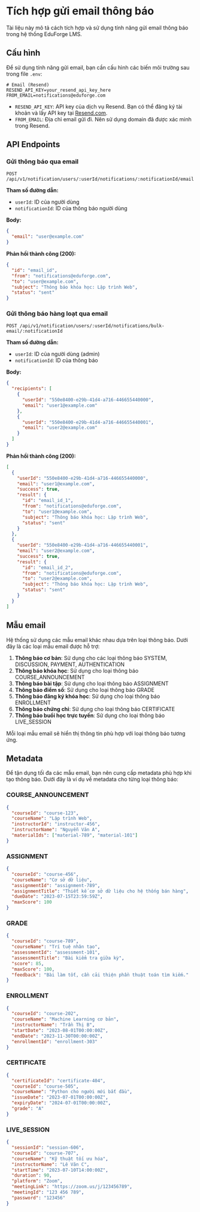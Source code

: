 # Tích hợp gửi email thông báo

Tài liệu này mô tả cách tích hợp và sử dụng tính năng gửi email thông báo trong hệ thống EduForge LMS.

## Cấu hình

Để sử dụng tính năng gửi email, bạn cần cấu hình các biến môi trường sau trong file `.env`:

```
# Email (Resend)
RESEND_API_KEY=your_resend_api_key_here
FROM_EMAIL=notifications@eduforge.com
```

- `RESEND_API_KEY`: API key của dịch vụ Resend. Bạn có thể đăng ký tài khoản và lấy API key tại [Resend.com](https://resend.com).
- `FROM_EMAIL`: Địa chỉ email gửi đi. Nên sử dụng domain đã được xác minh trong Resend.

## API Endpoints

### Gửi thông báo qua email

```
POST /api/v1/notification/users/:userId/notifications/:notificationId/email
```

**Tham số đường dẫn:**
- `userId`: ID của người dùng
- `notificationId`: ID của thông báo người dùng

**Body:**
```json
{
  "email": "user@example.com"
}
```

**Phản hồi thành công (200):**
```json
{
  "id": "email_id",
  "from": "notifications@eduforge.com",
  "to": "user@example.com",
  "subject": "Thông báo khóa học: Lập trình Web",
  "status": "sent"
}
```

### Gửi thông báo hàng loạt qua email

```
POST /api/v1/notification/users/:userId/notifications/bulk-email/:notificationId
```

**Tham số đường dẫn:**
- `userId`: ID của người dùng (admin)
- `notificationId`: ID của thông báo

**Body:**
```json
{
  "recipients": [
    {
      "userId": "550e8400-e29b-41d4-a716-446655440000",
      "email": "user1@example.com"
    },
    {
      "userId": "550e8400-e29b-41d4-a716-446655440001",
      "email": "user2@example.com"
    }
  ]
}
```

**Phản hồi thành công (200):**
```json
[
  {
    "userId": "550e8400-e29b-41d4-a716-446655440000",
    "email": "user1@example.com",
    "success": true,
    "result": {
      "id": "email_id_1",
      "from": "notifications@eduforge.com",
      "to": "user1@example.com",
      "subject": "Thông báo khóa học: Lập trình Web",
      "status": "sent"
    }
  },
  {
    "userId": "550e8400-e29b-41d4-a716-446655440001",
    "email": "user2@example.com",
    "success": true,
    "result": {
      "id": "email_id_2",
      "from": "notifications@eduforge.com",
      "to": "user2@example.com",
      "subject": "Thông báo khóa học: Lập trình Web",
      "status": "sent"
    }
  }
]
```

## Mẫu email

Hệ thống sử dụng các mẫu email khác nhau dựa trên loại thông báo. Dưới đây là các loại mẫu email được hỗ trợ:

1. **Thông báo cơ bản**: Sử dụng cho các loại thông báo SYSTEM, DISCUSSION, PAYMENT, AUTHENTICATION
2. **Thông báo khóa học**: Sử dụng cho loại thông báo COURSE_ANNOUNCEMENT
3. **Thông báo bài tập**: Sử dụng cho loại thông báo ASSIGNMENT
4. **Thông báo điểm số**: Sử dụng cho loại thông báo GRADE
5. **Thông báo đăng ký khóa học**: Sử dụng cho loại thông báo ENROLLMENT
6. **Thông báo chứng chỉ**: Sử dụng cho loại thông báo CERTIFICATE
7. **Thông báo buổi học trực tuyến**: Sử dụng cho loại thông báo LIVE_SESSION

Mỗi loại mẫu email sẽ hiển thị thông tin phù hợp với loại thông báo tương ứng.

## Metadata

Để tận dụng tối đa các mẫu email, bạn nên cung cấp metadata phù hợp khi tạo thông báo. Dưới đây là ví dụ về metadata cho từng loại thông báo:

### COURSE_ANNOUNCEMENT

```json
{
  "courseId": "course-123",
  "courseName": "Lập trình Web",
  "instructorId": "instructor-456",
  "instructorName": "Nguyễn Văn A",
  "materialIds": ["material-789", "material-101"]
}
```

### ASSIGNMENT

```json
{
  "courseId": "course-456",
  "courseName": "Cơ sở dữ liệu",
  "assignmentId": "assignment-789",
  "assignmentTitle": "Thiết kế cơ sở dữ liệu cho hệ thống bán hàng",
  "dueDate": "2023-07-15T23:59:59Z",
  "maxScore": 100
}
```

### GRADE

```json
{
  "courseId": "course-789",
  "courseName": "Trí tuệ nhân tạo",
  "assessmentId": "assessment-101",
  "assessmentTitle": "Bài kiểm tra giữa kỳ",
  "score": 85,
  "maxScore": 100,
  "feedback": "Bài làm tốt, cần cải thiện phần thuật toán tìm kiếm."
}
```

### ENROLLMENT

```json
{
  "courseId": "course-202",
  "courseName": "Machine Learning cơ bản",
  "instructorName": "Trần Thị B",
  "startDate": "2023-08-01T00:00:00Z",
  "endDate": "2023-11-30T00:00:00Z",
  "enrollmentId": "enrollment-303"
}
```

### CERTIFICATE

```json
{
  "certificateId": "certificate-404",
  "courseId": "course-505",
  "courseName": "Python cho người mới bắt đầu",
  "issueDate": "2023-07-01T00:00:00Z",
  "expiryDate": "2024-07-01T00:00:00Z",
  "grade": "A"
}
```

### LIVE_SESSION

```json
{
  "sessionId": "session-606",
  "courseId": "course-707",
  "courseName": "Kỹ thuật tối ưu hóa",
  "instructorName": "Lê Văn C",
  "startTime": "2023-07-10T14:00:00Z",
  "duration": 90,
  "platform": "Zoom",
  "meetingLink": "https://zoom.us/j/123456789",
  "meetingId": "123 456 789",
  "password": "123456"
}
```
